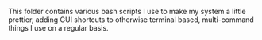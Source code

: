 This folder contains various bash scripts I use to make my system a little prettier, adding GUI shortcuts to otherwise terminal based, multi-command things I use on a regular basis.
